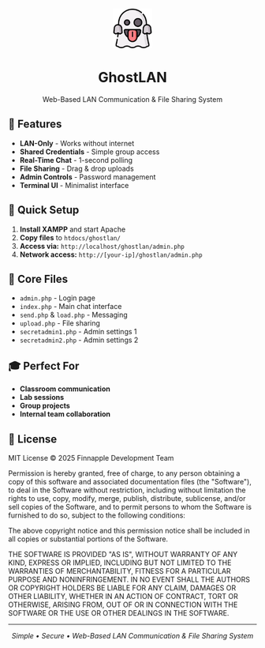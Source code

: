 <p align="center">
  <img src="ghost.png" alt="GhostLAN Logo" width="80" />
</p>

<h1 align="center">GhostLAN</h1>

<p align="center">
  Web-Based LAN Communication & File Sharing System
</p>

## 🔐 Features

- **LAN-Only** - Works without internet
- **Shared Credentials** - Simple group access  
- **Real-Time Chat** - 1-second polling
- **File Sharing** - Drag & drop uploads
- **Admin Controls** - Password management
- **Terminal UI** - Minimalist interface

## 🚀 Quick Setup

1. **Install XAMPP** and start Apache
2. **Copy files** to `htdocs/ghostlan/`
3. **Access via:** `http://localhost/ghostlan/admin.php`
4. **Network access:** `http://[your-ip]/ghostlan/admin.php`

## 📁 Core Files

- `admin.php` - Login page
- `index.php` - Main chat interface  
- `send.php` & `load.php` - Messaging
- `upload.php` - File sharing
- `secretadmin1.php` - Admin settings 1
- `secretadmin2.php` - Admin settings 2

## 🎓 Perfect For

- **Classroom communication**
- **Lab sessions** 
- **Group projects**
- **Internal team collaboration**

## 📜 License

MIT License © 2025 Finnapple Development Team

Permission is hereby granted, free of charge, to any person obtaining a copy
of this software and associated documentation files (the "Software"), to deal
in the Software without restriction, including without limitation the rights
to use, copy, modify, merge, publish, distribute, sublicense, and/or sell
copies of the Software, and to permit persons to whom the Software is
furnished to do so, subject to the following conditions:

The above copyright notice and this permission notice shall be included in all
copies or substantial portions of the Software.

THE SOFTWARE IS PROVIDED "AS IS", WITHOUT WARRANTY OF ANY KIND, EXPRESS OR
IMPLIED, INCLUDING BUT NOT LIMITED TO THE WARRANTIES OF MERCHANTABILITY,
FITNESS FOR A PARTICULAR PURPOSE AND NONINFRINGEMENT. IN NO EVENT SHALL THE
AUTHORS OR COPYRIGHT HOLDERS BE LIABLE FOR ANY CLAIM, DAMAGES OR OTHER
LIABILITY, WHETHER IN AN ACTION OF CONTRACT, TORT OR OTHERWISE, ARISING FROM,
OUT OF OR IN CONNECTION WITH THE SOFTWARE OR THE USE OR OTHER DEALINGS IN THE
SOFTWARE.

---

<p align="center">
  <em>Simple • Secure • Web-Based LAN Communication & File Sharing System</em>
</p>
